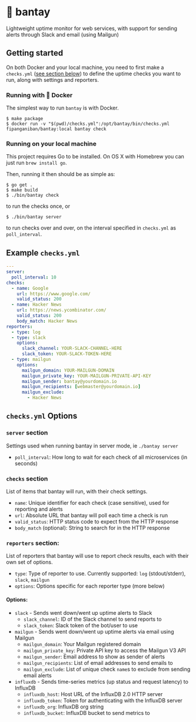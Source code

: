 # :dog: bantay

Lightweight uptime monitor for web services, with support for sending alerts through Slack and email (using Mailgun)

## Getting started

On both Docker and your local machine, you need to first make a `checks.yml` ([see section below](#example-checksyml)) to define the uptime checks you want to run, along with settings and reporters.

### Running with :whale: Docker

The simplest way to run `bantay` is with Docker.

```console
$ make package
$ docker run -v "$(pwd)/checks.yml":/opt/bantay/bin/checks.yml fipanganiban/bantay:local bantay check
```


### Running on your local machine

This project requires Go to be installed. On OS X with Homebrew you can just run `brew install go`.

Then, running it then should be as simple as:

```console
$ go get .
$ make build
$ ./bin/bantay check
```
to run the checks once, or
```console
$ ./bin/bantay server
```
to run checks over and over, on the interval specified in `checks.yml` as `poll_interval`.

## Example `checks.yml`

```yaml
---
server:
  poll_interval: 10
checks:
  - name: Google
    url: https://www.google.com/
    valid_status: 200
  - name: Hacker News
    url: https://news.ycombinator.com/
    valid_status: 200
    body_match: Hacker News
reporters:
  - type: log
  - type: slack
    options:
      slack_channel: YOUR-SLACK-CHANNEL-HERE
      slack_token: YOUR-SLACK-TOKEN-HERE
  - type: mailgun
    options:
      mailgun_domain: YOUR-MAILGUN-DOMAIN
      mailgun_private_key: YOUR-MAILGUN-PRIVATE-API-KEY
      mailgun_sender: bantay@yourdomain.io
      mailgun_recipients: [webmaster@yourdomain.io]
      mailgun_exclude:
        - Hacker News
```

## `checks.yml` Options

### `server` section

Settings used when running bantay in server mode, ie `./bantay server`

- `poll_interval`: How long to wait for each check of all microservices (in seconds)

### `checks` section

List of items that bantay will run, with their check settings.

- `name`: Unique identifier for each check (case sensitive), used for reporting and alerts
- `url`: Absolute URL that bantay will poll each time a check is run
- `valid_status`: HTTP status code to expect from the HTTP response
- `body_match` (optional): String to search for in the HTTP response

### `reporters` section:

List of reporters that bantay will use to report check results, each with their own set of options.

- `type`: Type of reporter to use. Currently supported: `log` (stdout/stderr), `slack`, `mailgun`
- `options`: Options specific for each reporter type (more below)

#### Options:

- `slack` - Sends went down/went up uptime alerts to Slack
  - `slack_channel`: ID of the Slack channel to send reports to
  - `slack_token`: Slack token of the bot/user to use
- `mailgun` - Sends went down/went up uptime alerts via email using Mailgun
  - `mailgun_domain`: Your Mailgun registered domain
  - `mailgun_private_key`: Private API key to access the Mailgun V3 API
  - `mailgun_sender`: Email address to show as sender of alerts
  - `mailgun_recipients`: List of email addresses to send emails to
  - `mailgun_exclude`: List of unique check `name`s to exclude from sending email alerts
- `influxdb` - Sends time-series metrics (up status and request latency) to InfluxDB
  - `influxdb_host`: Host URL of the InfluxDB 2.0 HTTP server
  - `influxdb_token`: Token for authenticating with the InfluxDB server
  - `influxdb_org`: InfluxDB org string
  - `influxdb_bucket`: InfluxDB bucket to send metrics to
